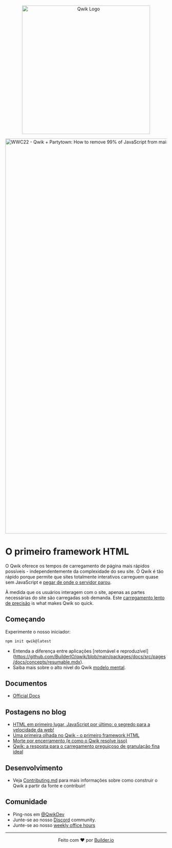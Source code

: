 <br />

<p align="center">
  <img alt="Qwik Logo" width="400" src="https://cdn.builder.io/api/v1/image/assets%2FYJIGb4i01jvw0SRdL5Bt%2F667ab6c2283d4c4d878fb9083aacc10f" />
</p>

<a href="https://youtu.be/0dC11DMR3fU?t=154">
  <img width="1229" alt="WWC22 - Qwik + Partytown: How to remove 99% of JavaScript from main thread" src="https://user-images.githubusercontent.com/111951/175145272-0df06434-7488-4e0e-933b-61358d4bd42b.png">
</a>

# O primeiro framework HTML

O Qwik oferece os tempos de carregamento de página mais rápidos possíveis - independentemente da complexidade do seu site. O Qwik é tão rápido porque permite que sites totalmente interativos carreguem quase sem JavaScript e [pegar de onde o servidor parou](https://github.com/BuilderIO/qwik/blob/main/packages/docs/src/pages/docs/concepts/resumable.mdx).

À medida que os usuários interagem com o site, apenas as partes necessárias do site são carregadas sob demanda. Este [carregamento lento de precisão](https://github.com/BuilderIO/qwik/blob/main/packages/docs/src/pages/docs/concepts/progressive.mdx) is what makes Qwik so quick.

## Começando

Experimente o nosso iniciador:

```bash
npm init qwik@latest
```

- Entenda a diferença entre aplicações [retomável e reproduzível] (https://github.com/BuilderIO/qwik/blob/main/packages/docs/src/pages/docs/concepts/resumable.mdx).
- Saiba mais sobre o alto nível do Qwik [modelo mental](https://github.com/BuilderIO/qwik/blob/main/packages/docs/src/pages/docs/think-qwik.mdx).

## Documentos

- [Official Docs](https://qwik.builder.io)

## Postagens no blog

- [HTML em primeiro lugar, JavaScript por último: o segredo para a velocidade da web!](https://dev.to/mhevery/html-first-javascript-last-the-secret-to-web-speed-4ic9)
- [Uma primeira olhada no Qwik - o primeiro framework HTML](https://dev.to/mhevery/a-first-look-at-qwik-the-html-first-framework-af)
- [Morte por encerramento (e como o Qwik resolve isso)](https://dev.to/mhevery/death-by-closure-and-how-qwik-solves-it-44jj)
- [Qwik: a resposta para o carregamento preguiçoso de granulação fina ideal](https://dev.to/mhevery/qwik-the-answer-to-optimal-fine-grained-lazy-loading-2hdp)

## Desenvolvimento

- Veja [Contributing.md](https://github.com/BuilderIO/qwik/blob/main/CONTRIBUTING.md) para mais informações sobre como construir o Qwik a partir da fonte e contribuir!

## Comunidade

- Ping-nos em [@QwikDev](https://twitter.com/QwikDev)
- Junte-se ao nosso [Discord](https://qwik.builder.io/chat) community.
- Junte-se ao nosso [weekly office hours](https://calendar.google.com/calendar/u/0?cid=Y180ZG91YjR2NTZ1cW43YmgzbW1oZGJ2M3R2c0Bncm91cC5jYWxlbmRhci5nb29nbGUuY29t)

---

<p align="center">
  Feito com ❤️ por <a target="_blank" href="https://www.builder.io/">Builder.io</a>
</p>
